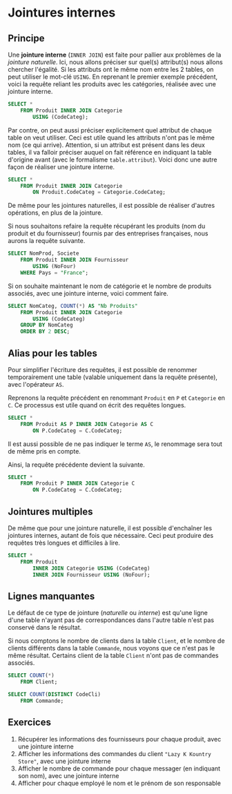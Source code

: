 # Jointures internes

## Principe

Une **jointure interne** (`INNER JOIN`) est faite pour pallier aux problèmes de la *jointure naturelle*. Ici, nous allons préciser sur quel(s) attribut(s) nous allons chercher l'égalité. Si les attributs ont le même nom entre les 2 tables, on peut utiliser le mot-clé `USING`. En reprenant le premier exemple précédent, voici la requête reliant les produits avec les catégories, réalisée avec une jointure interne.

```sql
SELECT *
	FROM Produit INNER JOIN Categorie
		USING (CodeCateg);
```

Par contre, on peut aussi préciser explicitement quel attribut de chaque table on veut utiliser. Ceci est utile quand les attributs n'ont pas le même nom (ce qui arrive). Attention, si un attribut est présent dans les deux tables, il va falloir préciser auquel on fait référence en indiquant la table d'origine avant (avec le formalisme `table.attribut`). Voici donc une autre façon de réaliser une jointure interne.

```sql
SELECT *
	FROM Produit INNER JOIN Categorie
		ON Produit.CodeCateg = Categorie.CodeCateg;
```

De même pour les jointures naturelles, il est possible de réaliser d'autres opérations, en plus de la jointure. 

Si nous souhaitons refaire la requête récupérant les produits (nom du produit et du fournisseur) fournis par des entreprises françaises, nous aurons la requête suivante.

```sql
SELECT NomProd, Societe
	FROM Produit INNER JOIN Fournisseur
		USING (NoFour)
	WHERE Pays = "France";
```

Si on souhaite maintenant le nom de catégorie et le nombre de produits associés, avec une jointure interne, voici comment faire.

```sql
SELECT NomCateg, COUNT(*) AS "Nb Produits"
	FROM Produit INNER JOIN Categorie
		USING (CodeCateg)
	GROUP BY NomCateg
	ORDER BY 2 DESC;
```


## Alias pour les tables

Pour simplifier l'écriture des requêtes, il est possible de renommer temporairement une table (valable uniquement dans la requête présente), avec l'opérateur `AS`.

Reprenons la requête précédent en renommant `Produit` en `P` et `Categorie` en `C`. Ce processus est utile quand on écrit des requêtes longues.

```sql
SELECT *
	FROM Produit AS P INNER JOIN Categorie AS C
		ON P.CodeCateg = C.CodeCateg;
```

Il est aussi possible de ne pas indiquer le terme `AS`, le renommage sera tout de même pris en compte.

Ainsi, la requête précédente devient la suivante.

```sql
SELECT *
	FROM Produit P INNER JOIN Categorie C
		ON P.CodeCateg = C.CodeCateg;
```


## Jointures multiples

De même que pour une jointure naturelle, il est possible d'enchaîner les jointures internes, autant de fois que nécessaire. Ceci peut produire des requêtes très longues et difficiles à lire.

```sql
SELECT *
    FROM Produit 
    	INNER JOIN Categorie USING (CodeCateg)
        INNER JOIN Fournisseur USING (NoFour);
```

## Lignes manquantes

Le défaut de ce type de jointure (*naturelle* ou *interne*) est qu'une ligne d'une table n'ayant pas de correspondances dans l'autre table n'est pas conservé dans le résultat.

Si nous comptons le nombre de clients dans la table `Client`, et le nombre de clients différents dans la table `Commande`, nous voyons que ce n'est pas le même résultat. Certains client de la table `Client` n'ont pas de commandes associés.

```sql
SELECT COUNT(*)
	FROM Client;
```

```sql
SELECT COUNT(DISTINCT CodeCli)
	FROM Commande;
```


## Exercices

1. Récupérer les informations des fournisseurs pour chaque produit, avec une jointure interne
2. Afficher les informations des commandes du client `"Lazy K Kountry Store"`, avec une jointure interne
3. Afficher le nombre de commande pour chaque messager (en indiquant son nom), avec une jointure interne
4. Afficher pour chaque employé le nom et le prénom de son responsable
